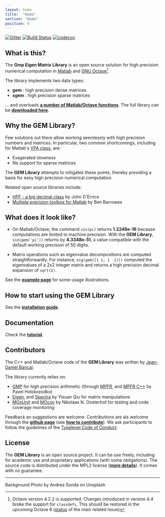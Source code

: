 ```yaml
---
layout: home
title:  "Home"
section: "Home"
position: 0
---
```


[![Gitter](https://badges.gitter.im/gem-library/community.svg)](https://gitter.im/gem-library/community?utm_source=badge&utm_medium=badge&utm_campaign=pr-badge) [![Build Status](https://travis-ci.org/gem-library/gem.svg?branch=master)](https://travis-ci.org/gem-library/gem) [![codecov](https://codecov.io/gh/gem-library/gem/branch/master/graph/badge.svg)](https://codecov.io/gh/gem-library/gem)

## What is this?

The **Gmp Eigen Matrix Library** is an open source solution for high precision numerical computation in [Matlab](http://www.mathworks.com/products/matlab/) and [GNU Octave](https://www.gnu.org/software/octave/)[^1].

The library implements two data types:
 - **gem** : high precision dense matrices
 - **sgem** : high precision sparse matrices

... and overloads [**a number of Matlab/Octave functions**](docs/functions.html). The full library can be [**downloaded here**](https://github.com/gem-library/gem/releases).



## Why the GEM Library?

Few solutions out there allow working seemlessly with high precision numbers and matrices. In particular, two common shortcomings, including for Matlab's [VPA class](https://www.mathworks.com/help/symbolic/vpa.html), are:

 - Exagerated slowness
 - No support for sparse matrices

The **GEM Library** attempts to mitigates these points, thereby providing a basis for easy high precision numerical computation.

Related open source libraries include:

 - [HPF - a big decimal class](https://www.mathworks.com/matlabcentral/fileexchange/36534-hpf-a-big-decimal-class?s_tid=FX_rc1_behav) by John D'Errico
 - [Multiple precision toolbox for Matlab](https://www.mathworks.com/matlabcentral/fileexchange/6446-multiple-precision-toolbox-for-matlab) by Ben Barrowes


## What does it look like?

- On Matlab/Octave, the command `sin(pi)` returns **1.2246e-16** because computations are limited to machine precision. With the **GEM Library**, `sin(gem('pi'))` returns by **4.3348e-51**, a value compatible with the default working precision of 50 digits.

- Matrix operations such as eigenvalue decompositions are computed straightforwardly. For instance, `eig(gem([1 1; 1 -1]))` computed the eigenvalues of a 2x2 integer matrix and returns a high precision decimal expansion of `sqrt(2)`.

See the [**example page**](docs/publish/examples.html) for some usage illustrations.

## How to start using the GEM Library

See the [**installation guide**](docs/installation.html).


## Documentation

Check the [**tutorial**](docs/gettingStarted.html).


## Contributors

The C++ and Matlab/Octave code of the **GEM Library** was written by [Jean-Daniel Bancal](https://github.com/jdbancal).

The library currently relies on:
 - [GMP](https://gmplib.org/) for high precision arithmetic (through [MPFR](http://www.mpfr.org/), and [MPFR C++](http://www.holoborodko.com/pavel/mpfr/) by Pavel Holoborodko)
 - [Eigen](http://eigen.tuxfamily.org/), and [Spectra](http://yixuan.cos.name/spectra/) by Yixuan Qiu for matrix manipulations
 - [MOxUnit](https://github.com/MOxUnit/MOxUnit) and [MOcov](https://github.com/MOcov/MOcov) by Nikolaas N. Oosterhof for testing and code coverage monitoring

Feedback an suggestions are welcome. Contributions are als welcome through the [**github page**](https://github.com/gem-library) (see [**how to contribute**](doc/howToContribute.md)). We ask participants to follow the guidelines of the [Typelevel Code of Conduct](https://typelevel.org/conduct.html).

## License

The **GEM Library** is an open source project. It can be use freely, including for academic use and proprietary applications (with some obligations). The source code is distributed under the MPL2 license ([**more details**](https://github.com/gem-library/gem/blob/master/COPYING.md)). It comes with no guarantee.


---

Background Photo by Andrea Sonda on Unsplash

[^1]: Octave version 4.2.2 is supported. Changes introduced in version 4.4 broke the support for `classdefs`. This should be restored in the upcoming Octave 6 ([status](https://savannah.gnu.org/bugs/?56385) of the main related issue)
